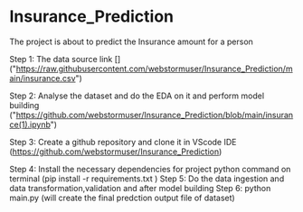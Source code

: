 # Insurance_Prediction

  
   The project is about to predict the Insurance amount for a person 
   
  Step 1: 
     The data source link  [] ("https://raw.githubusercontent.com/webstormuser/Insurance_Prediction/main/insurance.csv")
     
  Step 2: 
    Analyse the dataset and do the EDA on it and perform model building ("https://github.com/webstormuser/Insurance_Prediction/blob/main/insurance(1).ipynb")

   Step 3: 
      Create a github repository and clone it in VScode IDE 
      (https://github.com/webstormuser/Insurance_Prediction)

   Step 4: 
       Install the necessary dependencies for project
       python command on terminal (pip install -r requirements.txt )
   Step 5:
       Do the data ingestion and data transformation,validation and after model building 
   Step 6:
     python main.py (will create the final predction output file of dataset)
     
     

